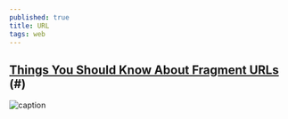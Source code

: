 ```yaml
---
published: true
title: URL
tags: web
---
```

## [Things You Should Know About Fragment URLs](https://blog.httpwatch.com/2011/03/01/6-things-you-should-know-about-fragment-urls/) (#)
![caption](http://blog.httpwatch.com/wp-content/uploads/2011/03/url2.png)

